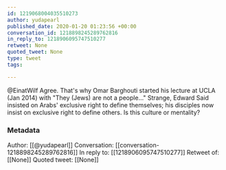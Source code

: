 ```yaml
---
id: 1219068004035510273
author: yudapearl
published_date: 2020-01-20 01:23:56 +00:00
conversation_id: 1218898245289762816
in_reply_to: 1218906095747510277
retweet: None
quoted_tweet: None
type: tweet
tags:

---
```


@EinatWilf Agree. That's why Omar Barghouti started his lecture at UCLA (Jan 2014) with "They (Jews) are not a people..." Strange, Edward Said insisted on Arabs' exclusive right to define themselves; his disciples now insist on exclusive right to define others. Is this culture or mentality?

### Metadata

Author: [[@yudapearl]]
Conversation: [[conversation-1218898245289762816]]
In reply to: [[1218906095747510277]]
Retweet of: [[None]]
Quoted tweet: [[None]]
